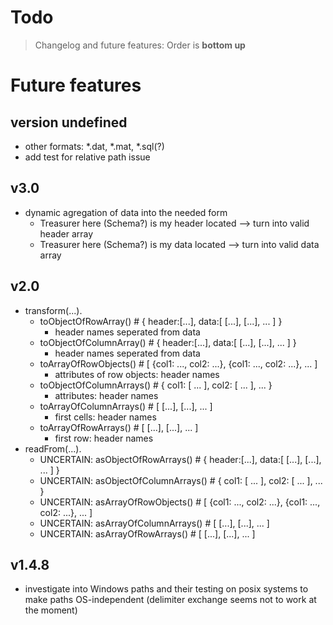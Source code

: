 # Todo
> Changelog and future features: Order is **bottom up**

# Future features
## version undefined
- other formats: *.dat, *.mat, *.sql(?)
- add test for relative path issue

## v3.0
- dynamic agregation of data into the needed form
  - Treasurer here (Schema?) is my header located --> turn into valid header array
  - Treasurer here (Schema?) is my data located --> turn into valid data array

## v2.0
- transform(...).
  - toObjectOfRowArray() # { header:[...], data:[ [...], [...], ... ] }
    - header names seperated from data
  - toObjectOfColumnArray() # { header:[...], data:[ [...], [...], ... ] }
    - header names seperated from data
  - toArrayOfRowObjects() # [ {col1: ..., col2: ...}, {col1: ..., col2: ...}, ... ]
    - attributes of row objects: header names
  - toObjectOfColumnArrays() # { col1: [ ... ], col2: [ ... ], ... }
    - attributes: header names
  - toArrayOfColumnArrays() # [ [...], [...], ... ]
    - first cells: header names
  - toArrayOfRowArrays() # [ [...], [...], ... ]
    - first row: header names
- readFrom(...).
  - UNCERTAIN: asObjectOfRowArrays() # { header:[...], data:[ [...], [...], ... ] }
  - UNCERTAIN: asObjectOfColumnArrays() # { col1: [ ... ], col2: [ ... ], ... }
  - UNCERTAIN: asArrayOfRowObjects() # [ {col1: ..., col2: ...}, {col1: ..., col2: ...}, ... ]
  - UNCERTAIN: asArrayOfColumnArrays() # [ [...], [...], ... ]
  - UNCERTAIN: asArrayOfRowArrays() # [ [...], [...], ... ]

## v1.4.8
- investigate into Windows paths and their testing on posix systems to make paths OS-independent (delimiter exchange seems not to work at the moment)
